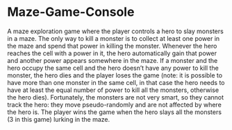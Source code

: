# Maze-Game-Console
A maze exploration game where the player controls a hero to slay monsters in a maze. The only way to kill a monster is to collect at least one power in the maze and spend that power in killing the monster. Whenever the hero reaches the cell with a power in it, the hero automatically gain that power and another power appears somewhere in the maze. If a monster and the hero occupy the same cell and the hero doesn’t have any power to kill the monster, the hero dies and the player loses the game (note: it is possible to have more than one monster in the same cell, in that case the hero needs to have at least the equal number of power to kill all the monsters, otherwise the hero dies). Fortunately, the monsters are not very smart, so they cannot track the hero: they move pseudo-randomly and are not affected by where the hero is.
The player wins the game when the hero slays all the monsters (3 in this game) lurking in the maze.
